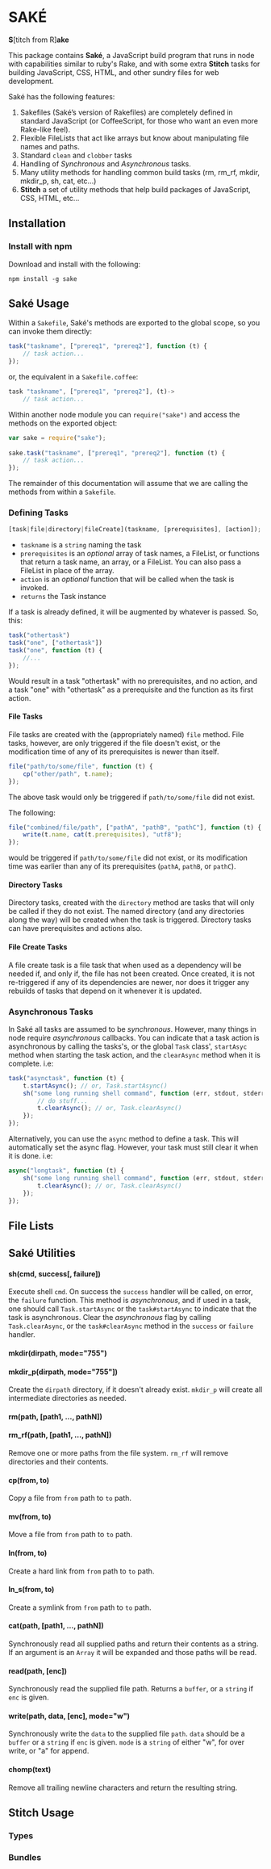 SAKÉ
====

**S**[titch from R]**ake**

This package contains **Saké**, a JavaScript build program that runs in node with capabilities similar to ruby's Rake, and with some extra **Stitch** tasks for building JavaScript, CSS, HTML, and other sundry files for web development.

Saké has the following features:

1.  Sakefiles (Saké’s version of Rakefiles) are completely defined in standard JavaScript (or CoffeeScript, for those who want an even more Rake-like feel).
2.  Flexible FileLists that act like arrays but know about manipulating file names and paths.
3.  Standard `clean` and `clobber` tasks
4.  Handling of *Synchronous* and *Asynchronous* tasks.
5.  Many utility methods for handling common build tasks (rm, rm\_rf, mkdir, mkdir\_p, sh, cat, etc...)
6.  **Stitch** a set of utility methods that help build packages of JavaScript, CSS, HTML, etc...


Installation
------------

### Install with npm

Download and install with the following:

    npm install -g sake


Saké Usage
----------

Within a `Sakefile`, Saké's methods are exported to the global scope, so you can invoke them directly:

~~~js
task("taskname", ["prereq1", "prereq2"], function (t) {
    // task action...
});
~~~
    
or, the equivalent in a `Sakefile.coffee`:

~~~js
task "taskname", ["prereq1", "prereq2"], (t)->
    // task action...
~~~

Within another node module you can `require("sake")` and access the methods on the exported object:

~~~js
var sake = require("sake");
    
sake.task("taskname", ["prereq1", "prereq2"], function (t) {
    // task action...
});
~~~

The remainder of this documentation will assume that we are calling the methods from within a `Sakefile`.


### Defining Tasks

~~~js
[task|file|directory|fileCreate](taskname, [prerequisites], [action]);
~~~

*   `taskname` is a `string` naming the task
*   `prerequisites` is an _optional_ array of task names, a FileList, or functions that return a task name, an array, or a FileList. You can also pass a FileList in place of the array.
*   `action` is an _optional_ function that will be called when the task is invoked.
*   `returns` the Task instance

If a task is already defined, it will be augmented by whatever is passed. So, this:

~~~js
task("othertask")
task("one", ["othertask"])
task("one", function (t) {
    //...
});
~~~

Would result in a task "othertask" with no prerequisites, and no action, and a task "one" with "othertask" as a prerequisite and the function as its first action.


#### File Tasks

File tasks are created with the (appropriately named) `file` method. File tasks, however, are only triggered if the file doesn't exist, or the modification time of any of its prerequisites is newer than itself.

~~~js
file("path/to/some/file", function (t) {
    cp("other/path", t.name);
});
~~~

The above task would only be triggered if `path/to/some/file` did not exist.

The following:

~~~js
file("combined/file/path", ["pathA", "pathB", "pathC"], function (t) {
    write(t.name, cat(t.prerequisites), "utf8");
});
~~~

would be triggered if `path/to/some/file` did not exist, or its modification time was earlier than any of its prerequisites (`pathA`, `pathB`, or  `pathC`).


#### Directory Tasks

Directory tasks, created with the `directory` method are tasks that will only be called if they do not exist. The named directory (and any directories along the way) will be created when the task is triggered. Directory tasks can have prerequisites and actions also.


#### File Create Tasks

A file create task is a file task that when used as a dependency will be needed if, and only if, the file has not been created. Once created, it is not re-triggered if any of its dependencies are newer, nor does it trigger any rebuilds of tasks that depend on it whenever it is updated.


### Asynchronous Tasks

In Saké all tasks are assumed to be *synchronous*. However, many things in node require *asynchronous* callbacks. You can indicate that a task action is asynchronous by calling the tasks's, or the global `Task` class', `startAsyc` method when starting the task action, and the `clearAsync` method when it is complete. i.e:

~~~js
task("asynctask", function (t) {
    t.startAsync(); // or, Task.startAsync()
    sh("some long running shell command", function (err, stdout, stderr) {
        // do stuff...
        t.clearAsync(); // or, Task.clearAsync()
    });
});
~~~

Alternatively, you can use the `async` method to define a task. This will automatically set the async flag. However, your task must still clear it when it is done. i.e:

~~~js
async("longtask", function (t) {
    sh("some long running shell command", function (err, stdout, stderr) {
        t.clearAsync(); // or, Task.clearAsync()
    });
});
~~~

File Lists
----------



Saké Utilities
--------------

#### sh(cmd, success[, failure])

Execute shell `cmd`. On success the `success` handler will be called, on error, the `failure` function. This method is *asynchronous*, and if used in a task, one should call `Task.startAsync` or the `task#startAsync` to indicate that the task is asynchronous. Clear the *asynchronous* flag by calling `Task.clearAsync`, or the `task#clearAsync` method in the `success` or `failure` handler.


#### mkdir(dirpath, mode="755")
#### mkdir_p(dirpath, mode="755"])

Create the `dirpath` directory, if it doesn't already exist. `mkdir_p` will create all intermediate directories as needed.
    
#### rm(path, [path1, ..., pathN])
#### rm_rf(path, [path1, ..., pathN])

Remove one or more paths from the file system. `rm_rf` will remove directories and their contents.
    
#### cp(from, to)

Copy a file from `from` path to `to` path.
    
#### mv(from, to)

Move a file from `from` path to `to` path.
    
#### ln(from, to)

Create a hard link from `from` path to `to` path.
    
#### ln_s(from, to)

Create a symlink from `from` path to `to` path.
    
#### cat(path, [path1, ..., pathN])

Synchronously read all supplied paths and return their contents as a string. If an argument is an `Array` it will be expanded and those paths will be read.
    
#### read(path, [enc])

Synchronously read the supplied file path. Returns a `buffer`, or a `string` if `enc` is given.
    
#### write(path, data, [enc], mode="w")

Synchronously write the `data` to the supplied file `path`. `data` should be a `buffer` or a `string` if `enc` is given. `mode` is a `string` of either "w", for over write,  or "a" for append.

#### chomp(text)

Remove all trailing newline characters and return the resulting string.


Stitch Usage
------------

### Types

### Bundles


